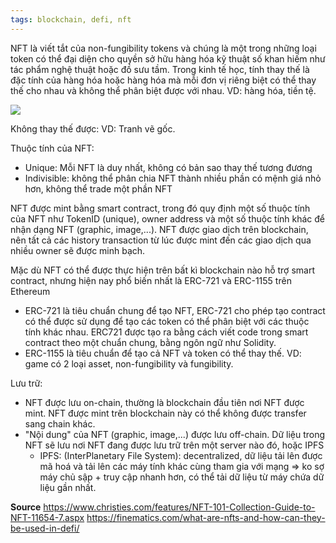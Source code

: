 ```yaml
---
tags: blockchain, defi, nft
---
```


NFT là viết tắt của non-fungibility tokens và chúng là một trong những loại token có thể đại diện cho quyền sở hữu hàng hóa kỹ thuật số khan hiếm như tác phẩm nghệ thuật hoặc đồ sưu tầm.
Trong kinh tế học, tính thay thế là đặc tính của hàng hóa hoặc hàng hóa mà mỗi đơn vị riêng biệt có thể thay thế cho nhau và không thể phân biệt được với nhau. 
VD: hàng hóa, tiền tệ.

![](https://finematics.com/wp-content/uploads/2020/09/nfts-fungibility-2048x1122.png)

Không thay thế được: 
VD: Tranh vẽ gốc. 

Thuộc tính của NFT: 
- Unique: Mỗi NFT là duy nhất, không có bản sao thay thế tương đương
- Indivisible: không thể phân chia NFT thành nhiều phần có mệnh giá nhỏ hơn, không thể trade một phần NFT

NFT được mint bằng smart contract, trong đó quy định một số thuộc tính của NFT như TokenID (unique), owner address và một số thuộc tính khác để nhận dạng NFT (graphic, image,...). NFT được giao dịch trên blockchain, nên tất cả các history transaction từ lúc được mint đến các giao dịch qua nhiều owner sẽ được minh bạch.

Mặc dù NFT có thể được thực hiện trên bất kì blockchain nào hỗ trợ smart contract, nhưng hiện nay phổ biến nhất là ERC-721 và ERC-1155 trên Ethereum
- ERC-721 là tiêu chuẩn chung để tạo NFT, ERC-721 cho phép tạo contract có thể được sử dụng để tạo các token có thể phân biệt với các thuộc tính khác nhau. ERC721 được tạo ra bằng cách viết code trong smart contract theo một chuẩn chung, bằng ngôn ngữ như Solidity.
- ERC-1155 là tiêu chuẩn để tạo cả NFT và token có thể thay thế. VD: game có 2 loại asset, non-fungibility và fungibility. 

Lưu trữ:
- NFT được lưu on-chain, thường là blockchain đầu tiên nơi NFT được mint. NFT được mint trên blockchain này có thể không được transfer sang chain khác. 
- "Nội dung" của NFT (graphic, image,...) được lưu off-chain. Dữ liệu trong NFT sẽ lưu nơi NFT đang được lưu trữ trên một server nào đó, hoặc IPFS 
	- IPFS:  (InterPlanetary File System):  decentralized, dữ liệu tải lên được mã hoá và tải lên các máy tính khác cùng tham gia với mạng => ko sợ máy chủ sập + truy cập nhanh hơn, có thể tải dữ liệu từ máy chứa dữ liệu gần nhất. 
	
**Source**
https://www.christies.com/features/NFT-101-Collection-Guide-to-NFT-11654-7.aspx
https://finematics.com/what-are-nfts-and-how-can-they-be-used-in-defi/